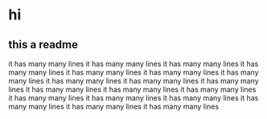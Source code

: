 # hi

## this a readme

it has many many lines it has many many lines it has many many lines
it has many many lines it has many many lines
it has many many lines it has many many lines
it has many many lines
it has many many lines it has many many lines it has many many lines
it has many many lines it has many many lines
it has many many lines it has many many lines
it has many many lines
it has many many lines it has many many lines it has many many lines
